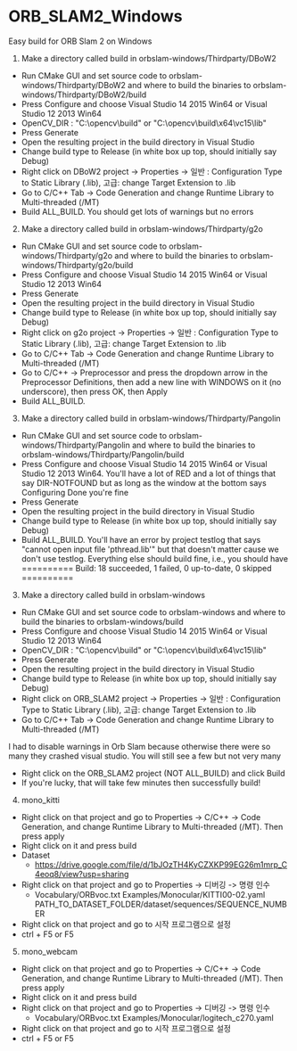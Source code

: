 # ORB_SLAM2_Windows
Easy build for ORB Slam 2 on Windows

1. Make a directory called build in orbslam-windows/Thirdparty/DBoW2
- Run CMake GUI and set source code to orbslam-windows/Thirdparty/DBoW2 and where to build the binaries to orbslam-windows/Thirdparty/DBoW2/build
- Press Configure and choose Visual Studio 14 2015 Win64 or Visual Studio 12 2013 Win64
- OpenCV_DIR : "C:\opencv\build" or "C:\opencv\build\x64\vc15\lib"
- Press Generate
- Open the resulting project in the build directory in Visual Studio
- Change build type to Release (in white box up top, should initially say Debug)
- Right click on DBoW2 project -> Properties -> 일반 : Configuration Type to Static Library (.lib), 고급: change Target Extension to .lib 
- Go to C/C++ Tab -> Code Generation and change Runtime Library to Multi-threaded (/MT)
- Build ALL_BUILD. You should get lots of warnings but no errors

2. Make a directory called build in orbslam-windows/Thirdparty/g2o
- Run CMake GUI and set source code to orbslam-windows/Thirdparty/g2o and where to build the binaries to orbslam-windows/Thirdparty/g2o/build
- Press Configure and choose Visual Studio 14 2015 Win64 or Visual Studio 12 2013 Win64
- Press Generate
- Open the resulting project in the build directory in Visual Studio
- Change build type to Release (in white box up top, should initially say Debug)
- Right click on g2o project -> Properties -> 일반 : Configuration Type to Static Library (.lib), 고급: change Target Extension to .lib 
- Go to C/C++ Tab -> Code Generation and change Runtime Library to Multi-threaded (/MT)
- Go to C/C++ -> Preprocessor and press the dropdown arrow in the Preprocessor Definitions, then add a new line with WINDOWS on it (no underscore), then press OK, then Apply
- Build ALL_BUILD.

3. Make a directory called build in orbslam-windows/Thirdparty/Pangolin
- Run CMake GUI and set source code to orbslam-windows/Thirdparty/Pangolin and where to build the binaries to orbslam-windows/Thirdparty/Pangolin/build
- Press Configure and choose Visual Studio 14 2015 Win64 or Visual Studio 12 2013 Win64. You'll have a lot of RED and a lot of things that say DIR-NOTFOUND but as long as the window at the bottom says Configuring Done you're fine
- Press Generate
- Open the resulting project in the build directory in Visual Studio
- Change build type to Release (in white box up top, should initially say Debug)
- Build ALL_BUILD. You'll have an error by project testlog that says "cannot open input file 'pthread.lib'" but that doesn't matter cause we don't use testlog. Everything else should build fine, i.e., you should have
========== Build: 18 succeeded, 1 failed, 0 up-to-date, 0 skipped ==========

3. Make a directory called build in orbslam-windows
- Run CMake GUI and set source code to orbslam-windows and where to build the binaries to orbslam-windows/build
- Press Configure and choose Visual Studio 14 2015 Win64 or Visual Studio 12 2013 Win64
- OpenCV_DIR : "C:\opencv\build" or "C:\opencv\build\x64\vc15\lib"
- Press Generate
- Open the resulting project in the build directory in Visual Studio
- Change build type to Release (in white box up top, should initially say Debug)
- Right click on ORB_SLAM2 project -> Properties -> 일반 : Configuration Type to Static Library (.lib), 고급: change Target Extension to .lib 
- Go to C/C++ Tab -> Code Generation and change Runtime Library to Multi-threaded (/MT)

I had to disable warnings in Orb Slam because otherwise there were so many they crashed visual studio. You will still see a few but not very many

- Right click on the ORB_SLAM2 project (NOT ALL_BUILD) and click Build
- If you're lucky, that will take few minutes then successfully build!

4. mono_kitti
- Right click on that project and go to Properties -> C/C++ -> Code Generation, and change Runtime Library to Multi-threaded (/MT). Then press apply
- Right click on it and press build
- Dataset
    - https://drive.google.com/file/d/1bJOzTH4KyCZXKP99EG26m1mrp_C4eoq8/view?usp=sharing
- Right click on that project and go to Properties -> 디버깅 -> 명령 인수
    - Vocabulary/ORBvoc.txt Examples/Monocular/KITTI00-02.yaml PATH_TO_DATASET_FOLDER/dataset/sequences/SEQUENCE_NUMBER
- Right click on that project and go to 시작 프로그램으로 설정
- ctrl + F5 or F5

5. mono_webcam
- Right click on that project and go to Properties -> C/C++ -> Code Generation, and change Runtime Library to Multi-threaded (/MT). Then press apply
- Right click on it and press build
- Right click on that project and go to Properties -> 디버깅 -> 명령 인수
    - Vocabulary/ORBvoc.txt Examples/Monocular/logitech_c270.yaml
- Right click on that project and go to 시작 프로그램으로 설정
- ctrl + F5 or F5